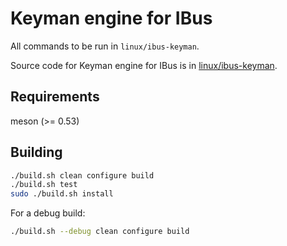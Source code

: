 # Keyman engine for IBus

All commands to be run in `linux/ibus-keyman`.

Source code for Keyman engine for IBus is in [linux/ibus-keyman](../../linux/ibus-keyman/).

## Requirements

meson (>= 0.53)

## Building

```bash
./build.sh clean configure build
./build.sh test
sudo ./build.sh install
```

For a debug build:

```bash
./build.sh --debug clean configure build
```
